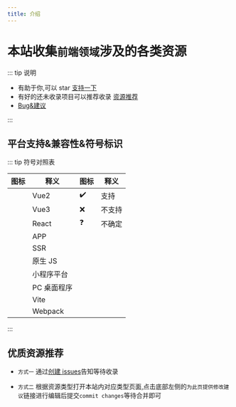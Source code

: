 ```yaml
---
title: 介绍
---
```


# 本站收集`前端领域`涉及的各类资源

::: tip 说明

-   有助于你,可以 star [支持一下](https://github.com/itmanyong/web-resources)
-   有好的还未收录项目可以推荐收录 [资源推荐](#优质资源推荐)
-   [Bug&建议](https://github.com/itmanyong/web-resources/issues/new)

:::

## 平台支持&兼容性&符号标识

::: tip 符号对照表

| 图标            | 释义        | 图标               | 释义   |
| --------------- | ----------- | ------------------ | ------ |
| <LogoVue2 />    | Vue2        | :heavy_check_mark: | 支持   |
| <LogoVue3 />    | Vue3        | :x:                | 不支持 |
| <LogoReact />   | React       | :question:         | 不确定 |
| <LogoApp />     | APP         |                    |        |
| <LogoSSR />     | SSR         |                    |        |
| <LogoJS />      | 原生 JS     |                    |        |
| <LogoWeApp />   | 小程序平台  |                    |        |
| <LogoPC />      | PC 桌面程序 |                    |        |
| <LogoVite />    | Vite        |                    |        |
| <LogoWebPack /> | Webpack     |                    |        |

:::

## 优质资源推荐

-   `方式一` 通过[创建 issues](https://github.com/itmanyong/web-resources/issues/new)告知等待收录

-   `方式二` 根据资源类型打开本站内对应类型页面,点击底部左侧的`为此页提供修改建议`链接进行编辑后提交`commit changes`等待合并即可

